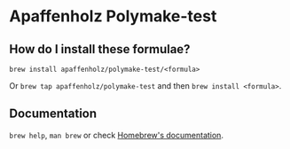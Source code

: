 # Apaffenholz Polymake-test

## How do I install these formulae?

`brew install apaffenholz/polymake-test/<formula>`

Or `brew tap apaffenholz/polymake-test` and then `brew install <formula>`.

## Documentation

`brew help`, `man brew` or check [Homebrew's documentation](https://docs.brew.sh).
